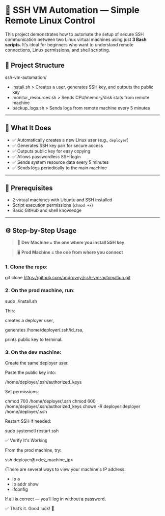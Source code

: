 # 🔐 SSH VM Automation — Simple Remote Linux Control

This project demonstrates how to automate the setup of secure SSH communication between two Linux virtual machines using just **3 Bash scripts**. It's ideal for beginners who want to understand remote connections, Linux permissions, and shell scripting.

## 📁 Project Structure

ssh-vm-automation/

- install.sh   >   Creates a user, generates SSH key, and outputs the public key
- monitor_resources.sh   >    Sends CPU/memory/disk stats from remote machine
- backup_logs.sh    >    Sends logs from remote machine every 5 minutes


---

## 🚀 What It Does

- ✅ Automatically creates a new Linux user (e.g., `deployer`)
- ✅ Generates SSH key pair for secure access
- ✅ Outputs public key for easy copying
- ✅ Allows passwordless SSH login
- ✅ Sends system resource data every 5 minutes
- ✅ Sends logs periodically to the main machine

---

## 🧠 Prerequisites

- 2 virtual machines with Ubuntu and SSH installed
- Script execution permissions (`chmod +x`)
- Basic GitHub and shell knowledge

---

## ⚙️ Step-by-Step Usage

> 🧪 **Dev Machine = the one where you install SSH key**

> 🖥 **Prod Machine = the one from where you connect**

### 1. Clone the repo:

git clone https://github.com/androvnyi/ssh-vm-automation.git

### 2. On the prod machine, run:

sudo ./install.sh

This:

creates a deployer user,

generates /home/deployer/.ssh/id_rsa,

prints public key to terminal.


### 3. On the dev machine:
Create the same deployer user.

Paste the public key into:

/home/deployer/.ssh/authorized_keys


Set permissions:


chmod 700 /home/deployer/.ssh
chmod 600 /home/deployer/.ssh/authorized_keys
chown -R deployer:deployer /home/deployer/.ssh


Restart SSH if needed:


sudo systemctl restart ssh


✅ Verify It's Working


From the prod machine, try:

ssh deployer@<dev_machine_ip>

(There are several ways to view your machine's IP address:
- ip a
- ip addr show
- ifconfig

If all is correct — you’ll log in without a password.


✅ That’s it. Good luck! 🙂
